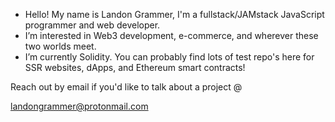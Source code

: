 - Hello! My name is Landon Grammer, I'm a fullstack/JAMstack JavaScript programmer and web developer.
- I’m interested in Web3 development, e-commerce, and wherever these two worlds meet.
- I’m currently Solidity. You can probably find lots of test repo's here for SSR websites, dApps, and Ethereum smart contracts!

 Reach out by email if you'd like to talk about a project @
 
 landongrammer@protonmail.com
 


